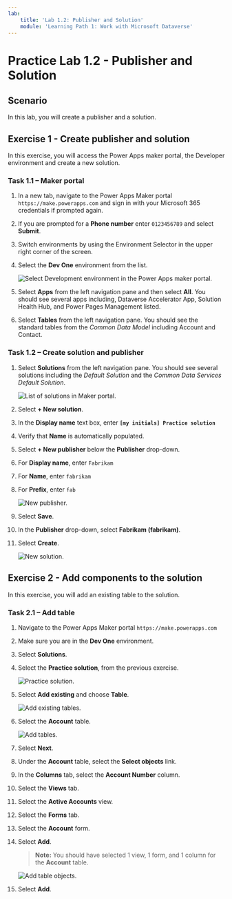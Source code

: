 ```yaml
---
lab:
    title: 'Lab 1.2: Publisher and Solution'
    module: 'Learning Path 1: Work with Microsoft Dataverse'
---
```


# Practice Lab 1.2 - Publisher and Solution

## Scenario

In this lab, you will create a publisher and a solution.

## Exercise 1 - Create publisher and solution

In this exercise, you will access the Power Apps maker portal, the Developer environment and create a new solution.

### Task 1.1 – Maker portal

1.  In a new tab, navigate to the Power Apps Maker portal `https://make.powerapps.com` and sign in with your Microsoft 365 credentials if prompted again.

1.  If you are prompted for a **Phone number** enter `0123456789` and select **Submit**.

1.  Switch environments by using the Environment Selector in the upper right corner of the screen.

1.  Select the **Dev One** environment from the list.

    ![Select Development environment in the Power Apps maker portal.](../media/select-dev-environment.png)

1.  Select **Apps** from the left navigation pane and then select **All**. You should see several apps including, Dataverse Accelerator App, Solution Health Hub, and Power Pages Management listed.

1.  Select **Tables** from the left navigation pane. You should see the standard tables from the *Common Data Model* including Account and Contact.


### Task 1.2 – Create solution and publisher

1.  Select **Solutions** from the left navigation pane. You should see several solutions including the *Default Solution* and the *Common Data Services Default Solution*.

    ![List of solutions in Maker portal.](../media/solutions-list.png)

1.  Select **+ New solution**.

1.  In the **Display name** text box, enter **`[my initials] Practice solution`**

1.  Verify that **Name** is automatically populated.

1.  Select **+ New publisher** below the **Publisher** drop-down.

1.  For **Display name**, enter `Fabrikam`

1.  For **Name**, enter `fabrikam`

1.  For **Prefix**, enter `fab`

    ![New publisher.](../media/new-publisher.png)

1.  Select **Save**.

1.  In the **Publisher** drop-down, select **Fabrikam (fabrikam)**.

1.  Select **Create**.

    ![New solution.](../media/new-solution.png)


## Exercise 2 - Add components to the solution

In this exercise, you will add an existing table to the solution.

### Task 2.1 – Add table

1.  Navigate to the Power Apps Maker portal `https://make.powerapps.com`

1.  Make sure you are in the **Dev One** environment.

1.  Select **Solutions**.

1.  Select the **Practice solution**, from the previous exercise.

    ![Practice solution.](../media/practice-solution.png)

1.  Select **Add existing** and choose **Table**.

    ![Add existing tables.](../media/add-existing.png)

1.  Select the **Account** table.

    ![Add tables.](../media/add-tables.png)

1.  Select **Next**.

1.  Under the **Account** table, select the **Select objects** link.

1.  In the **Columns** tab, select the **Account Number** column.

1.  Select the **Views** tab.

1.  Select the **Active Accounts** view.

1.  Select the **Forms** tab.

1.  Select the **Account** form.

1.  Select **Add**.

    > **Note:** You should have selected 1 view, 1 form, and 1 column for the **Account** table.

    ![Add table objects.](../media/add-objects.png)

1.  Select **Add**.


